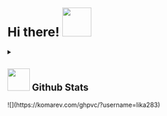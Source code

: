 # Hi there! <img src="https://media.giphy.com/media/mGcNjsfWAjY5AEZNw6/giphy.gif" width="65">

<details>
 <summary> <h2> <img src="https://media.giphy.com/media/VgCDAzcKvsR6OM0uWg/giphy.gif" width="50"> Github Stats </h2> </summary>
 
[![Lizik's GitHub stats-Dark](https://github-readme-stats.vercel.app/api?username=lika283&show_icons=true&theme=dracula#gh-dark-mode-only)](https://github.com/lika283/github-readme-stats#gh-dark-mode-only)
[![Lizik's GitHub stats-Light](https://github-readme-stats.vercel.app/api?username=lika283&show_icons=true&theme=default#gh-light-mode-only)](https://github.com/lika283/github-readme-stats#gh-light-mode-only)

[![Lizik stats-Dark](https://github-profile-trophy.vercel.app/?username=lika283&theme=onedark#gh-dark-mode-only)](https://github.com/lika283/github-profile-trophy#gh-dark-mode-only)
[![Lizik stats-Light](https://github-profile-trophy.vercel.app/?username=lika283&theme=default#gh-light-mode-only)](https://github.com/lika283/github-profile-trophy#gh-light-mode-only)

</details>
![](https://komarev.com/ghpvc/?username=lika283)
